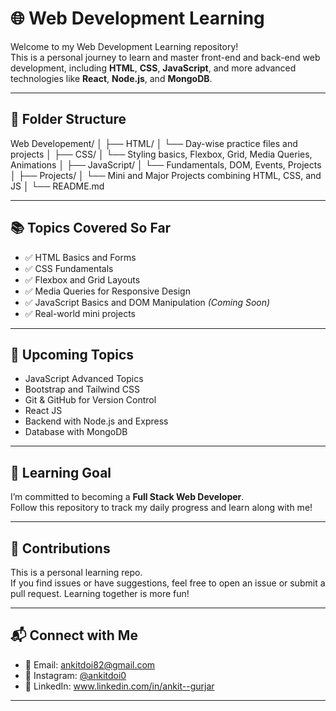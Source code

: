 # 🌐 Web Development Learning

Welcome to my Web Development Learning repository!  
This is a personal journey to learn and master front-end and back-end web development, including **HTML**, **CSS**, **JavaScript**, and more advanced technologies like **React**, **Node.js**, and **MongoDB**.

---

## 📁 Folder Structure

Web Developement/
│
├── HTML/
│ └── Day-wise practice files and projects
│
├── CSS/
│ └── Styling basics, Flexbox, Grid, Media Queries, Animations
│
├── JavaScript/
│ └── Fundamentals, DOM, Events, Projects
│
├── Projects/
│ └── Mini and Major Projects combining HTML, CSS, and JS
│
└── README.md


---

## 📚 Topics Covered So Far

- ✅ HTML Basics and Forms
- ✅ CSS Fundamentals
- ✅ Flexbox and Grid Layouts
- ✅ Media Queries for Responsive Design
- ✅ JavaScript Basics and DOM Manipulation *(Coming Soon)*
- ✅ Real-world mini projects

---

## 🚀 Upcoming Topics

- JavaScript Advanced Topics
- Bootstrap and Tailwind CSS
- Git & GitHub for Version Control
- React JS
- Backend with Node.js and Express
- Database with MongoDB

---

## 📅 Learning Goal

I’m committed to becoming a **Full Stack Web Developer**.  
Follow this repository to track my daily progress and learn along with me!

---

## 🤝 Contributions

This is a personal learning repo.  
If you find issues or have suggestions, feel free to open an issue or submit a pull request. Learning together is more fun!

---

## 📬 Connect with Me

- 📧 Email: ankitdoi82@gmail.com  
- 📸 Instagram: [@ankitdoi0](https://instagram.com/ankitdoi0)  
- 💼 LinkedIn: www.linkedin.com/in/ankit--gurjar

---
